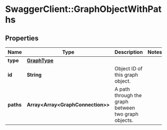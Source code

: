 # SwaggerClient::GraphObjectWithPaths

## Properties
Name | Type | Description | Notes
------------ | ------------- | ------------- | -------------
**type** | [**GraphType**](GraphType.md) |  | 
**id** | **String** | Object ID of this graph object. | 
**paths** | **Array&lt;Array&lt;GraphConnection&gt;&gt;** | A path through the graph between two graph objects. | 


